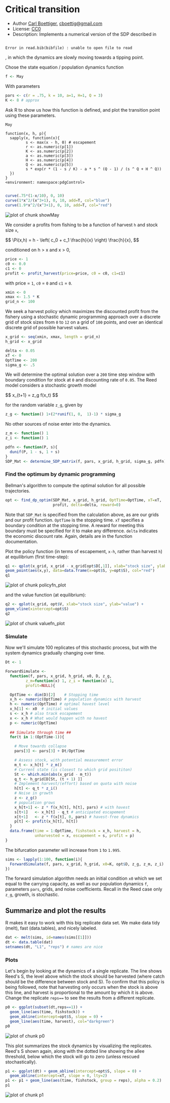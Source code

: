 




# Critical transition 

 * Author [Carl Boettiger](http://carlboettiger.info), <cboettig@gmail.com>
 * License: [CC0](http://creativecommons.org/publicdomain/zero/1.0/)
 * Description:  Implements a numerical version of the SDP described in 

```

Error in read.bib(bibfile) : unable to open file to read

```

, in which the dynamics are slowly moving towards a tipping point.  





Chose the state equation / population dynamics function


```r
f <- May
```


With parameters 


```r
pars <- c(r = .75, k = 10, a=1, H=1, Q = 3)
K <- 8 # approx
```


Ask R to show us how this function is defined, and plot the transition point using these parameters.


```r
May
```

```
function(x, h, p){
  sapply(x, function(x){
         s <- max(x - h, 0) # escapement
         r <- as.numeric(p[1])
         K <- as.numeric(p[2])
         a <- as.numeric(p[3])
         H <- as.numeric(p[4])
         Q <- as.numeric(p[5])
         s * exp(r * (1 - s / K) - a * s ^ (Q - 1) / (s ^ Q + H ^ Q)) 
  })
}
<environment: namespace:pdgControl>
```

```r

curve(.75*(1-x/10), 0, 10)
curve(1*x^2/(x^3+1), 0, 10, add=T, col="blue")
curve(1.9*x^2/(x^3+1), 0, 10, add=T, col="red")
```

![plot of chunk showMay](http://farm9.staticflickr.com/8187/8138798665_b6287e1254_o.png) 






We consider a profits from fishing to be a function of harvest `h` and stock size `x`,  

<div> $$ \Pi(x,h) = h - \left( c_0  + c_1 \frac{h}{x} \right) \frac{h}{x}, $$ </div> 

conditioned on h > x and x > 0,


```r
price <- 1
c0 <- 0.0
c1 <- 0
profit <- profit_harvest(price=price, c0 = c0, c1=c1) 
```


with price = `1`, `c0` = `0` and `c1` = `0`. 



```r
xmin <- 0
xmax <- 1.5 * K
grid_n <- 100
```


We seek a harvest policy which maximizes the discounted profit from the fishery using a stochastic dynamic programming approach over a discrete grid of stock sizes from `0` to `12` on a grid of `100` points, and over an identical discrete grid of possible harvest values.  



```r
x_grid <- seq(xmin, xmax, length = grid_n)  
h_grid <- x_grid  
```




```r
delta <- 0.05
xT <- 0
OptTime <- 200
sigma_g <- .5
```


We will determine the optimal solution over a `200` time step window with boundary condition for stock at `0` and discounting rate of `0.05`.  The Reed model considers a stochastic growth model 

<div> $$ x_{t+1} = z_g f(x_t) $$ </div> 

for the random variable `z_g`, given by 


```r
z_g <- function() 1+(2*runif(1, 0,  1)-1) * sigma_g
```


No other sources of noise enter into the dynamics.  


```r
z_m <- function() 1
z_i <- function() 1
```





```r
pdfn <- function(P, s){
  dunif(P, 1 - s, 1 + s)
}
SDP_Mat <- determine_SDP_matrix(f, pars, x_grid, h_grid, sigma_g, pdfn)
```



### Find the optimum by dynamic programming

Bellman's algorithm to compute the optimal solution for all possible trajectories.


```r
opt <- find_dp_optim(SDP_Mat, x_grid, h_grid, OptTime=OptTime, xT=xT, 
                     profit, delta=delta, reward=0)
```


Note that `SDP_Mat` is specified from the calculation above, as are our grids and our profit function. `OptTime` is the stopping time.  `xT` specifies a boundary condition at the stopping time. A reward for meeting this boundary must be specified for it to make any difference.  `delta` indicates the economic discount rate. Again, details are in the function documentation.   


Plot the policy function (in terms of escapement, `x-h`, rather than harvest `h`) at equilibrium (first time-step):


```r
q1 <- qplot(x_grid, x_grid - x_grid[opt$D[,1]], xlab="stock size", ylab="escapement") + 
geom_point(aes(x,y), data=data.frame(x=opt$S, y=opt$S), col="red")
q1
```

![plot of chunk policyfn_plot](http://farm9.staticflickr.com/8333/8138801467_e1128d09cf_o.png) 


and the value function (at equilibrium):


```r
q2 <- qplot(x_grid, opt$V, xlab="stock size", ylab="value") + 
geom_vline(xintercept=opt$S)
q2
```

![plot of chunk valuefn_plot](http://farm9.staticflickr.com/8468/8138833640_5023b3bd64_o.png) 






### Simulate 

Now we'll simulate 100 replicates of this stochastic process, but with the system dynamics gradually changing over time.   



```r
Dt <- 1

ForwardSimulate <- 
  function(f, pars, x_grid, h_grid, x0, D, z_g,
         z_m=function(x) 1, z_i = function(x) 1, 
         profit=NULL){

  OptTime <- dim(D)[2]    # Stopping time
  x_h <- numeric(OptTime) # population dynamics with harvest
  h <- numeric(OptTime) # optimal havest level
  x_h[1] <- x0  # initial values
  s <- x_h # also track escapement
  x <- x_h # What would happen with no havest
  p <- numeric(OptTime)
    
  ## Simulate through time ##
  for(t in 1:(OptTime-1)){

    # Move towards collapse
    pars[3] <- pars[3] + Dt/OptTime

    # Assess stock, with potential measurement error
    m_t <- x_h[t] * z_m()
    # Current state (is closest to which grid posititon) 
    St <- which.min(abs(x_grid - m_t)) 
    q_t <- h_grid[D[St, (t + 1) ]] 
    # Implement harvest/(effort) based on quota with noise 
    h[t] <- q_t * z_i()
    # Noise in growth 
    z <- z_g() 
    # population grows
    x_h[t+1] <- z * f(x_h[t], h[t], pars) # with havest
    s[t+1]   <- x_h[t] - q_t # anticipated escapement
    x[t+1]   <- z * f(x[t], 0, pars) # havest-free dynamics
    p[t] <- profit(x_h[t], h[t])
  }
  data.frame(time = 1:OptTime, fishstock = x_h, harvest = h,
             unharvested = x, escapement = s, profit = p) 
}
```


The bifurcation parameter will increase from `1` to `1.995`.  





```r
sims <- lapply(1:100, function(i){
  ForwardSimulate(f, pars, x_grid, h_grid, x0=K, opt$D, z_g, z_m, z_i)
})
```


The forward simulation algorithm needs an initial condition `x0` which we set equal to the carrying capacity, as well as our population dynamics `f`, parameters `pars`, grids, and noise coefficients.  Recall in the Reed case only `z_g`, growth, is stochastic.  


## Summarize and plot the results                                                   

R makes it easy to work with this big replicate data set.  We make data tidy (melt), fast (data.tables), and nicely labeled.


```r
dat <- melt(sims, id=names(sims[[1]]))  
dt <- data.table(dat)
setnames(dt, "L1", "reps") # names are nice
```


### Plots 

Let's begin by looking at the dynamics of a single replicate. The line shows Reed's S, the level above which the stock should be harvested (where catch should be the difference between stock and S).  To confirm that this policy is being followed, note that harvesting only occurs when the stock is above this line, and harvest is proportional to the amount by which it is above.  Change the replicate `reps==` to see the results from a different replicate.  


```r
p0 <- ggplot(subset(dt,reps==1)) +
  geom_line(aes(time, fishstock)) +
  geom_abline(intercept=opt$S, slope = 0) +
  geom_line(aes(time, harvest), col="darkgreen") 
p0
```

![plot of chunk p0](http://farm9.staticflickr.com/8464/8138834260_e5de60eca0_o.png) 



This plot summarizes the stock dynamics by visualizing the replicates. Reed's S shown again, along with the dotted line showing the allee threshold, below which the stock will go to zero (unless rescued stochastically). 


```r
p1 <- ggplot(dt) + geom_abline(intercept=opt$S, slope = 0) + 
  geom_abline(intercept=xT, slope = 0, lty=2) 
p1 <- p1 + geom_line(aes(time, fishstock, group = reps), alpha = 0.2)
p1
```

![plot of chunk p1](http://farm9.staticflickr.com/8475/8138834528_8c3178fe1c_o.png) 




